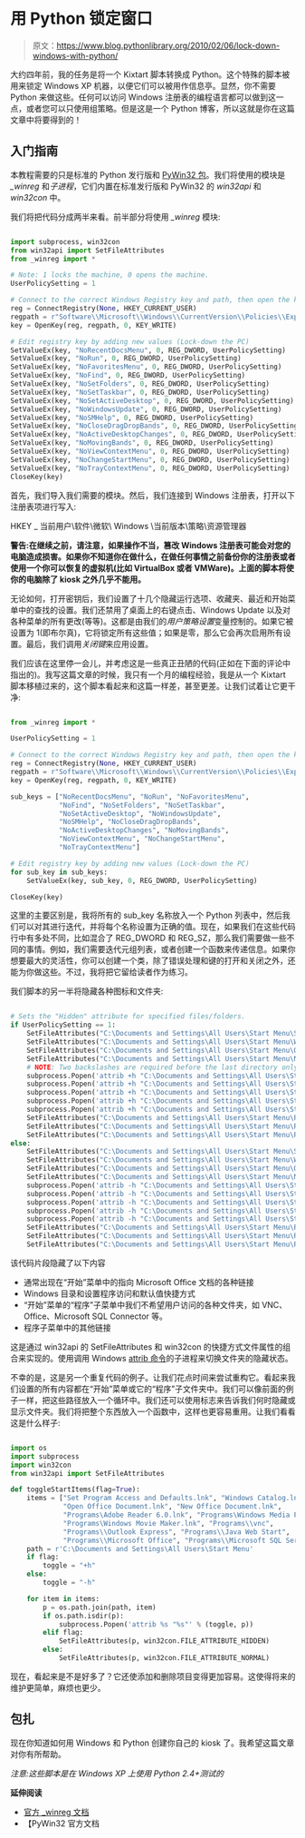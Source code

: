 # 用 Python 锁定窗口

> 原文：<https://www.blog.pythonlibrary.org/2010/02/06/lock-down-windows-with-python/>

大约四年前，我的任务是将一个 Kixtart 脚本转换成 Python。这个特殊的脚本被用来锁定 Windows XP 机器，以便它们可以被用作信息亭。显然，你不需要 Python 来做这些。任何可以访问 Windows 注册表的编程语言都可以做到这一点，或者您可以只使用组策略。但是这是一个 Python 博客，所以这就是你在这篇文章中将要得到的！

## 入门指南

本教程需要的只是标准的 Python 发行版和 [PyWin32 包](http://sourceforge.net/projects/pywin32/files/)。我们将使用的模块是 *_winreg* 和*子进程*，它们内置在标准发行版和 PyWin32 的 *win32api* 和 *win32con* 中。

我们将把代码分成两半来看。前半部分将使用 *_winreg* 模块:

```py

import subprocess, win32con
from win32api import SetFileAttributes
from _winreg import *

# Note: 1 locks the machine, 0 opens the machine.      
UserPolicySetting = 1

# Connect to the correct Windows Registry key and path, then open the key
reg = ConnectRegistry(None, HKEY_CURRENT_USER)
regpath = r"Software\\Microsoft\\Windows\\CurrentVersion\\Policies\\Explorer"
key = OpenKey(reg, regpath, 0, KEY_WRITE)

# Edit registry key by adding new values (Lock-down the PC)
SetValueEx(key, "NoRecentDocsMenu", 0, REG_DWORD, UserPolicySetting)
SetValueEx(key, "NoRun", 0, REG_DWORD, UserPolicySetting)
SetValueEx(key, "NoFavoritesMenu", 0, REG_DWORD, UserPolicySetting)
SetValueEx(key, "NoFind", 0, REG_DWORD, UserPolicySetting)
SetValueEx(key, "NoSetFolders", 0, REG_DWORD, UserPolicySetting)
SetValueEx(key, "NoSetTaskbar", 0, REG_DWORD, UserPolicySetting)
SetValueEx(key, "NoSetActiveDesktop", 0, REG_DWORD, UserPolicySetting)
SetValueEx(key, "NoWindowsUpdate", 0, REG_DWORD, UserPolicySetting)
SetValueEx(key, "NoSMHelp", 0, REG_DWORD, UserPolicySetting)
SetValueEx(key, "NoCloseDragDropBands", 0, REG_DWORD, UserPolicySetting)
SetValueEx(key, "NoActiveDesktopChanges", 0, REG_DWORD, UserPolicySetting)
SetValueEx(key, "NoMovingBands", 0, REG_DWORD, UserPolicySetting)
SetValueEx(key, "NoViewContextMenu", 0, REG_DWORD, UserPolicySetting)
SetValueEx(key, "NoChangeStartMenu", 0, REG_DWORD, UserPolicySetting)
SetValueEx(key, "NoTrayContextMenu", 0, REG_DWORD, UserPolicySetting)
CloseKey(key)

```

首先，我们导入我们需要的模块。然后，我们连接到 Windows 注册表，打开以下注册表项进行写入:

HKEY _ 当前用户\软件\微软\ Windows \当前版本\策略\资源管理器

**警告:在继续之前，请注意，如果操作不当，篡改 Windows 注册表可能会对您的电脑造成损害。如果你不知道你在做什么，在做任何事情之前备份你的注册表或者使用一个你可以恢复的虚拟机(比如 VirtualBox 或者 VMWare)。上面的脚本将使你的电脑除了 kiosk 之外几乎不能用。**

无论如何，打开密钥后，我们设置了十几个隐藏运行选项、收藏夹、最近和开始菜单中的查找的设置。我们还禁用了桌面上的右键点击、Windows Update 以及对各种菜单的所有更改(等等)。这都是由我们的*用户策略设置*变量控制的。如果它被设置为 1(即布尔真)，它将锁定所有这些值；如果是零，那么它会再次启用所有设置。最后，我们调用*关闭键*来应用设置。

我们应该在这里停一会儿，并考虑这是一些真正丑陋的代码(正如在下面的评论中指出的)。我写这篇文章的时候，我只有一个月的编程经验，我是从一个 Kixtart 脚本移植过来的，这个脚本看起来和这篇一样差，甚至更差。让我们试着让它更干净:

```py

from _winreg import *

UserPolicySetting = 1

# Connect to the correct Windows Registry key and path, then open the key
reg = ConnectRegistry(None, HKEY_CURRENT_USER)
regpath = r"Software\\Microsoft\\Windows\\CurrentVersion\\Policies\\Explorer"
key = OpenKey(reg, regpath, 0, KEY_WRITE)

sub_keys = ["NoRecentDocsMenu", "NoRun", "NoFavoritesMenu",
            "NoFind", "NoSetFolders", "NoSetTaskbar",
            "NoSetActiveDesktop", "NoWindowsUpdate",
            "NoSMHelp", "NoCloseDragDropBands",
            "NoActiveDesktopChanges", "NoMovingBands",
            "NoViewContextMenu", "NoChangeStartMenu",
            "NoTrayContextMenu"]

# Edit registry key by adding new values (Lock-down the PC)
for sub_key in sub_keys:
    SetValueEx(key, sub_key, 0, REG_DWORD, UserPolicySetting)

CloseKey(key)

```

这里的主要区别是，我将所有的 sub_key 名称放入一个 Python 列表中，然后我们可以对其进行迭代，并将每个名称设置为正确的值。现在，如果我们在这些代码行中有多处不同，比如混合了 REG_DWORD 和 REG_SZ，那么我们需要做一些不同的事情。例如，我们需要迭代元组列表，或者创建一个函数来传递信息。如果你想要最大的灵活性，你可以创建一个类，除了错误处理和键的打开和关闭之外，还能为你做这些。不过，我将把它留给读者作为练习。

我们脚本的另一半将隐藏各种图标和文件夹:

```py

# Sets the "Hidden" attribute for specified files/folders.
if UserPolicySetting == 1:
    SetFileAttributes("C:\Documents and Settings\All Users\Start Menu\Set Program Access and Defaults.lnk", win32con.FILE_ATTRIBUTE_HIDDEN)
    SetFileAttributes("C:\Documents and Settings\All Users\Start Menu\Windows Catalog.lnk", win32con.FILE_ATTRIBUTE_HIDDEN)
    SetFileAttributes("C:\Documents and Settings\All Users\Start Menu\Open Office Document.lnk", win32con.FILE_ATTRIBUTE_HIDDEN)
    SetFileAttributes("C:\Documents and Settings\All Users\Start Menu\New Office Document.lnk", win32con.FILE_ATTRIBUTE_HIDDEN)
    # NOTE: Two backslashes are required before the last directory only
    subprocess.Popen('attrib +h "C:\Documents and Settings\All Users\Start Menu\Programs\\vnc"')
    subprocess.Popen('attrib +h "C:\Documents and Settings\All Users\Start Menu\Programs\\Outlook Express"')
    subprocess.Popen('attrib +h "C:\Documents and Settings\All Users\Start Menu\Programs\\Java Web Start"')
    subprocess.Popen('attrib +h "C:\Documents and Settings\All Users\Start Menu\Programs\\Microsoft Office"')
    subprocess.Popen('attrib +h "C:\Documents and Settings\All Users\Start Menu\Programs\\Microsoft SQL Server"')
    SetFileAttributes("C:\Documents and Settings\All Users\Start Menu\Programs\Adobe Reader 6.0.lnk", win32con.FILE_ATTRIBUTE_HIDDEN)
    SetFileAttributes("C:\Documents and Settings\All Users\Start Menu\Programs\Windows Media Player.lnk", win32con.FILE_ATTRIBUTE_HIDDEN)
    SetFileAttributes("C:\Documents and Settings\All Users\Start Menu\Programs\Windows Movie Maker.lnk", win32con.FILE_ATTRIBUTE_HIDDEN)
else:
    SetFileAttributes("C:\Documents and Settings\All Users\Start Menu\Set Program Access and Defaults.lnk", win32con.FILE_ATTRIBUTE_NORMAL)
    SetFileAttributes("C:\Documents and Settings\All Users\Start Menu\Windows Catalog.lnk", win32con.FILE_ATTRIBUTE_NORMAL)
    SetFileAttributes("C:\Documents and Settings\All Users\Start Menu\Open Office Document.lnk", win32con.FILE_ATTRIBUTE_NORMAL)
    SetFileAttributes("C:\Documents and Settings\All Users\Start Menu\New Office Document.lnk", win32con.FILE_ATTRIBUTE_NORMAL)
    subprocess.Popen('attrib -h "C:\Documents and Settings\All Users\Start Menu\Programs\\vnc"')
    subprocess.Popen('attrib -h "C:\Documents and Settings\All Users\Start Menu\Programs\\Outlook Express"')
    subprocess.Popen('attrib -h "C:\Documents and Settings\All Users\Start Menu\Programs\\Java Web Start"')
    subprocess.Popen('attrib -h "C:\Documents and Settings\All Users\Start Menu\Programs\\Microsoft Office"')
    subprocess.Popen('attrib -h "C:\Documents and Settings\All Users\Start Menu\Programs\\Microsoft SQL Server"')
    SetFileAttributes("C:\Documents and Settings\All Users\Start Menu\Programs\Adobe Reader 6.0.lnk", win32con.FILE_ATTRIBUTE_NORMAL)
    SetFileAttributes("C:\Documents and Settings\All Users\Start Menu\Programs\Windows Media Player.lnk", win32con.FILE_ATTRIBUTE_NORMAL)
    SetFileAttributes("C:\Documents and Settings\All Users\Start Menu\Programs\Windows Movie Maker.lnk", win32con.FILE_ATTRIBUTE_NORMAL)

```

该代码片段隐藏了以下内容

*   通常出现在“开始”菜单中的指向 Microsoft Office 文档的各种链接
*   Windows 目录和设置程序访问和默认值快捷方式
*   “开始”菜单的“程序”子菜单中我们不希望用户访问的各种文件夹，如 VNC、Office、Microsoft SQL Connector 等。
*   程序子菜单中的其他链接

这是通过 win32api 的 SetFileAttributes 和 win32con 的快捷方式文件属性的组合来实现的。使用调用 Windows [attrib 命令](http://www.microsoft.com/resources/documentation/windows/xp/all/proddocs/en-us/attrib.mspx?mfr=true)的子进程来切换文件夹的隐藏状态。

不幸的是，这是另一个重复代码的例子。让我们花点时间来尝试重构它。看起来我们设置的所有内容都在“开始”菜单或它的“程序”子文件夹中。我们可以像前面的例子一样，把这些路径放入一个循环中。我们还可以使用标志来告诉我们何时隐藏或显示文件夹。我们将把整个东西放入一个函数中，这样也更容易重用。让我们看看这是什么样子:

```py

import os
import subprocess
import win32con
from win32api import SetFileAttributes

def toggleStartItems(flag=True):
    items = ["Set Program Access and Defaults.lnk", "Windows Catalog.lnk",
             "Open Office Document.lnk", "New Office Document.lnk",
             "Programs\Adobe Reader 6.0.lnk", "Programs\Windows Media Player.lnk",
             "Programs\Windows Movie Maker.lnk", "Programs\\vnc",
             "Programs\\Outlook Express", "Programs\\Java Web Start",
             "Programs\\Microsoft Office", "Programs\\Microsoft SQL Server"]
    path = r'C:\Documents and Settings\All Users\Start Menu'
    if flag:
        toggle = "+h"
    else:
        toggle = "-h"

    for item in items:
        p = os.path.join(path, item)
        if os.path.isdir(p):
            subprocess.Popen('attrib %s "%s"' % (toggle, p))
        elif flag:
            SetFileAttributes(p, win32con.FILE_ATTRIBUTE_HIDDEN)
        else:
            SetFileAttributes(p, win32con.FILE_ATTRIBUTE_NORMAL)

```

现在，看起来是不是好多了？它还使添加和删除项目变得更加容易。这使得将来的维护更简单，麻烦也更少。

## 包扎

现在你知道如何用 Windows 和 Python 创建你自己的 kiosk 了。我希望这篇文章对你有所帮助。

*注意:这些脚本是在 Windows XP 上使用 Python 2.4+测试的*

**延伸阅读**

*   [官方 _winreg 文档](http://docs.python.org/library/_winreg.html)
*   【PyWin32 官方文档